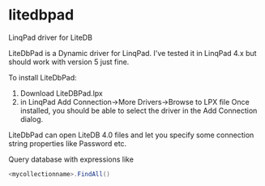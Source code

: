 # litedbpad
LinqPad driver for LiteDB

LiteDbPad is a Dynamic driver for LinqPad. I've tested it in LinqPad 4.x but should work with version 5 just fine.

To install LiteDbPad: 
1) Download LiteDBPad.lpx
2) in LinqPad Add Connection->More Drivers->Browse to LPX file
Once installed, you should be able to select the driver in the Add Connection dialog.

LiteDbPad can open LiteDB 4.0 files and let you specify some connection string properties like Password etc.

Query database with expressions like

```c#
<mycollectionname>.FindAll()
```
